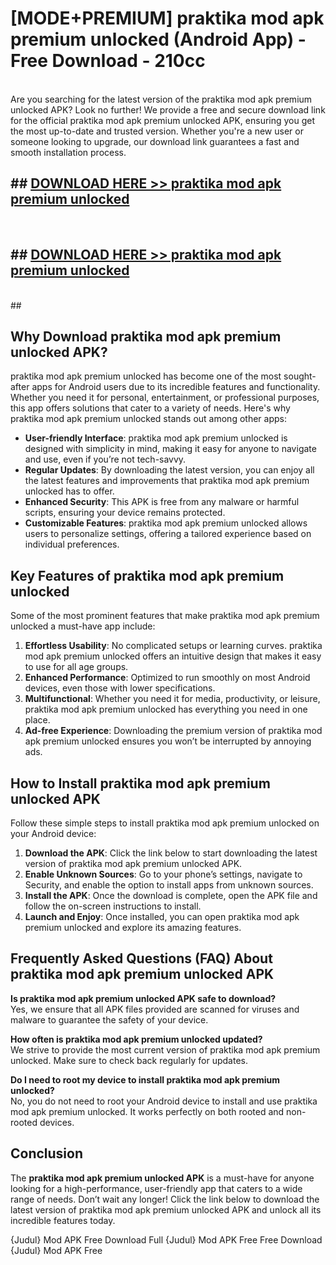 # [MODE+PREMIUM] praktika mod apk premium unlocked (Android App) - Free Download - 210cc <br>
<br>
Are you searching for the latest version of the praktika mod apk premium unlocked APK? Look no further! We provide a free and secure download link for the official praktika mod apk premium unlocked APK, ensuring you get the most up-to-date and trusted version. Whether you're a new user or someone looking to upgrade, our download link guarantees a fast and smooth installation process.


## ##  [DOWNLOAD HERE >> praktika mod apk premium unlocked](http://freeplayer.one?title=praktika_mod_apk_premium_unlocked&ref=A)
  <br>

##  ## [DOWNLOAD HERE >> praktika mod apk premium unlocked](http://freeplayer.one?title=praktika_mod_apk_premium_unlocked&ref=A)
  <br>
  ##



## Why Download praktika mod apk premium unlocked APK?

praktika mod apk premium unlocked has become one of the most sought-after apps for Android users due to its incredible features and functionality. Whether you need it for personal, entertainment, or professional purposes, this app offers solutions that cater to a variety of needs. Here's why praktika mod apk premium unlocked stands out among other apps:

- **User-friendly Interface**: praktika mod apk premium unlocked is designed with simplicity in mind, making it easy for anyone to navigate and use, even if you’re not tech-savvy.
- **Regular Updates**: By downloading the latest version, you can enjoy all the latest features and improvements that praktika mod apk premium unlocked has to offer.
- **Enhanced Security**: This APK is free from any malware or harmful scripts, ensuring your device remains protected.
- **Customizable Features**: praktika mod apk premium unlocked allows users to personalize settings, offering a tailored experience based on individual preferences.

## Key Features of praktika mod apk premium unlocked

Some of the most prominent features that make praktika mod apk premium unlocked a must-have app include:

1. **Effortless Usability**: No complicated setups or learning curves. praktika mod apk premium unlocked offers an intuitive design that makes it easy to use for all age groups.
2. **Enhanced Performance**: Optimized to run smoothly on most Android devices, even those with lower specifications.
3. **Multifunctional**: Whether you need it for media, productivity, or leisure, praktika mod apk premium unlocked has everything you need in one place.
4. **Ad-free Experience**: Downloading the premium version of praktika mod apk premium unlocked ensures you won’t be interrupted by annoying ads.

## How to Install praktika mod apk premium unlocked APK

Follow these simple steps to install praktika mod apk premium unlocked on your Android device:

1. **Download the APK**: Click the link below to start downloading the latest version of praktika mod apk premium unlocked APK.
2. **Enable Unknown Sources**: Go to your phone’s settings, navigate to Security, and enable the option to install apps from unknown sources.
3. **Install the APK**: Once the download is complete, open the APK file and follow the on-screen instructions to install.
4. **Launch and Enjoy**: Once installed, you can open praktika mod apk premium unlocked and explore its amazing features.

## Frequently Asked Questions (FAQ) About praktika mod apk premium unlocked APK

**Is praktika mod apk premium unlocked APK safe to download?**  
Yes, we ensure that all APK files provided are scanned for viruses and malware to guarantee the safety of your device.

**How often is praktika mod apk premium unlocked updated?**  
We strive to provide the most current version of praktika mod apk premium unlocked. Make sure to check back regularly for updates.

**Do I need to root my device to install praktika mod apk premium unlocked?**  
No, you do not need to root your Android device to install and use praktika mod apk premium unlocked. It works perfectly on both rooted and non-rooted devices.

## Conclusion

The **praktika mod apk premium unlocked APK** is a must-have for anyone looking for a high-performance, user-friendly app that caters to a wide range of needs. Don’t wait any longer! Click the link below to download the latest version of praktika mod apk premium unlocked APK and unlock all its incredible features today.

{Judul} Mod APK Free
Download Full {Judul} Mod APK Free
Free Download {Judul} Mod APK Free

